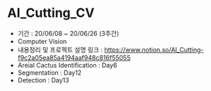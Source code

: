 # AI_Cutting_CV

- 기간 : 20/06/08 ~ 20/06/26 (3주간)
- Computer Vision
- 내용정리 및 프로젝트 설명 링크 : https://www.notion.so/AI_Cutting-f9c2a05ea85a4194aaf948c816f55055
 - Areial Cactus Identification : Day6
 - Segmentation : Day12
 - Detection : Day13
